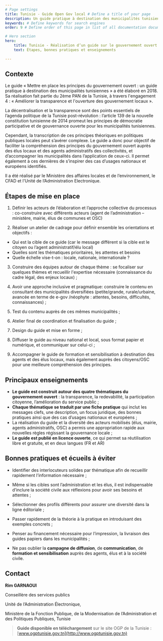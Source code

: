 ```yaml
---
# Page settings
title: Tunisie - Guide Open Gov local # Define a title of your page
description: Un guide pratique à destination des municipalités tunisiennes pour mettre en place les principes du gouvernement ouvert au niveau local. # Define a description of your page
keywords: # Define keywords for search engines
order: 9 # Define order of this page in list of all documentation documents

# Hero section
hero:
    title: Tunisie - Réalisation d’un guide sur le gouvernement ouvert pour les communes
    text: Étapes, bonnes pratiques et enseignements
    
---
```


## Contexte

Le guide « Mettre en place les principes du gouvernement ouvert : un guide pratique à destination des municipalités tunisiennes » a été élaboré en 2018. Sa réalisation fait partie du 2ème PAN de la Tunisie, à travers l'engagement 4 : « Améliorer la transparence et l'ouverture des gouvernement locaux ».

La décentralisation et la transparence sont des points essentiels de l’agenda politique de la Tunisie post-révolution : l’article 139 de la nouvelle constitution tunisienne de 2014 promeut les principes de démocratie participative et de gouvernance ouverte pour les municipalités tunisiennes.

Cependant, la transcription de ces principes théoriques en politiques publiques locales peut s’avérer complexe. Le guide a donc pour objectif de faciliter la compréhension des principes du gouvernement ouvert auprès des élus locaux et des agents administratifs des collectivités, et d’accompagner les municipalités dans l’application de ceux-ci. Il permet également à ces dernières de s’inspirer des cas d’usages nationaux et européens identifiés.

Il a été réalisé par le Ministère des affaires locales et de l’environnement, le CFAD et l’Unité de l’Administration Electronique.


## Étapes de mise en place 

1.  Définir les acteurs de l’élaboration et l’approche collective du processus : co-construire avec différents acteurs (agent de l’administration – ministère, mairie, élus de communes et OSC)
    
2.  Réaliser un atelier de cadrage pour définir ensemble les orientations et objectifs :
-   Qui est la cible de ce guide (car le message différent si la cible est le citoyen ou l’agent administratif/élu local)
-   Quelles sont les thématiques prioritaires, les attentes et besoins
-   Quelle échelle vise-t-on : locale, nationale, internationale ?

3.  Construire des équipes autour de chaque thème : se focaliser sur quelques thèmes et recueillir l'expertise nécessaire (connaissance du cadre légal, des enjeux locaux) ;
    
4.  Avoir une approche inclusive et pragmatique: construire le contenu en consultant des municipalités diversifiées (petite/grande, rurale/urbaine, avancée en terme de e-gov /néophyte : attentes, besoins, difficultés, connaissances) ;
    
5.  Test du contenu auprès de ces mêmes municipalités ;
    
6.  Atelier final de coordination et finalisation du guide ;
    
7.  Design du guide et mise en forme ;
    
8.  Diffuser le guide au niveau national et local, sous format papier et numérique, et communiquer sur celui-ci ;
    
9.  Accompagner le guide de formation et sensibilisation à destination des agents et des élus locaux, mais également auprès des citoyens/OSC pour une meilleure compréhension des principes.

## Principaux enseignements

*  **Le guide est construit autour des quatre thématiques du gouvernement ouvert** : la transparence, la redevabilité, la participation citoyenne, l’amélioration du service public ;
* **Chaque thématique se traduit par une fiche pratique** qui inclut les messages clefs, une description, un focus juridique, des bonnes pratiques ainsi que des cas d’usages nationaux et européens ; 
* La réalisation du guide et la diversité des acteurs mobilisés (élus, mairie, agents administratifs, OSC) a permis une appropriation rapide aux nouvelles règles régissant la gouvernance locale ;
* **Le guide est publié en licence ouverte**, ce qui permet sa réutilisation libre et gratuite, et en deux langues (FR et AR)

## Bonnes pratiques et écueils à éviter

-   Identifier des interlocuteurs solides par thématique afin de recueillir rapidement l’information nécessaire ;
    
-   Même si les cibles sont l’administration et les élus, il est indispensable d’inclure la société civile aux réflexions pour avoir ses besoins et attentes ;
    
-   Sélectionner des profils différents pour assurer une diversité dans la ligne éditoriale ;
    
-   Passer rapidement de la théorie à la pratique en introduisant des exemples concrets ;
    
-   Penser au financement nécessaire pour l’impression, la livraison des guides papiers dans les municipalités ;
- Ne pas oublier la **campagne de diffusion**, de **communication**, de **formation et sensibilisation** auprès des agents, élus et à la société civile.

## Contact

**Rim GARNAOUI**

Conseillère des services publics

Unité de l’Administration Électronique,

Ministère de la Fonction Publique, de la Modernisation de l’Administration et des Politiques Publiques, Tunisie

> **Guide disponible en téléchargement** sur le site OGP de la Tunisie  : [www.ogptunisie.gov.tn](http://www.ogptunisie.gov.tn)
